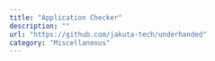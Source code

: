 ```yaml
---
title: "Application Checker"
description: ""
url: "https://github.com/jakuta-tech/underhanded"
category: "Miscellaneous"
---
```

